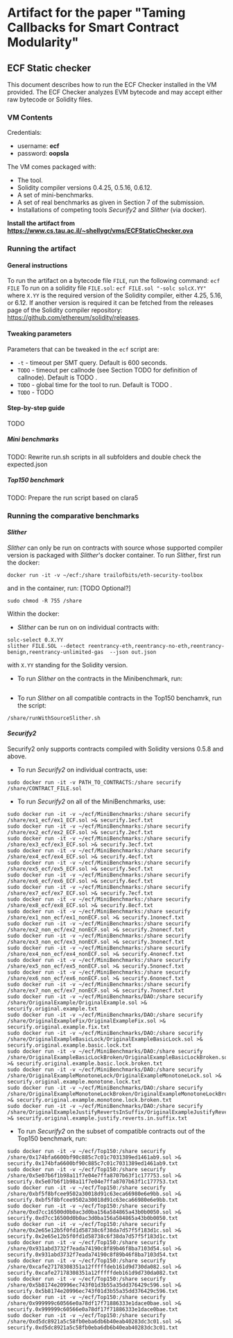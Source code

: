 ﻿# Artifact for the paper "Taming Callbacks for Smart Contract Modularity"

## ECF Static checker
This document describes how to run the ECF Checker installed in the VM provided.
The ECF Checker analyzes EVM bytecode and may accept either raw bytecode or Solidity files.

### VM Contents

Credentials:
- username: **ecf**
- password: **oopsla**


The VM comes packaged with:

- The tool. 
- Solidity compiler versions 0.4.25, 0.5.16, 0.6.12.
- A set of mini-benchmarks.
- A set of real benchmarks as given in Section 7 of the submission.
- Installations of competing tools _Securify2_ and _Slither_ (via docker).


**Install the artifact from https://www.cs.tau.ac.il/~shellygr/vms/ECFStaticChecker.ova**

### Running the artifact

#### General instructions
To run the artifact on a bytecode file `FILE`, run the following command:
```ecf FILE```
To run on a solidity file `FILE.sol`:
```ecf FILE.sol "-solc solcX.YY"```
where `X.YY` is the required version of the Solidity compiler, either 4.25, 5.16, or 6.12. 
If another version is required it can be fetched from the releases page of the Solidity compiler repository: https://github.com/ethereum/solidity/releases.

#### Tweaking parameters
Parameters that can be tweaked in the `ecf` script are:  
- `-t` - timeout per SMT query. Default is 600 seconds.
- `TODO` - timeout per callnode (see Section TODO for definition of callnode). Default is TODO .
- `TODO` - global time for the tool to run. Default is TODO .
- `TODO` - TODO


#### Step-by-step guide
TODO

##### Mini benchmarks
TODO: Rewrite run.sh scripts in all subfolders and double check the expected.json

##### Top150 benchmark
TODO: Prepare the run script based on clara5

### Running the comparative benchmarks

#### _Slither_
_Slither_ can only be run on contracts with source whose supported compiler version is packaged with _Slither_'s docker container.
To run _Slither_, first run the docker:  
```
docker run -it -v ~/ecf:/share trailofbits/eth-security-toolbox
```
and in the container, run:  [TODO Optional?]
```
sudo chmod -R 755 /share
```

Within the docker:
- _Slither_ can be run on on individual contracts with:
```
solc-select 0.X.YY
slither FILE.SOL --detect reentrancy-eth,reentrancy-no-eth,reentrancy-benign,reentrancy-unlimited-gas  --json out.json
```
with `X.YY` standing for the Solidity version.

- To run _Slither_ on the contracts in the Minibenchmark, run:
```
```

- To run _Slither_ on all compatible contracts in the Top150 benchamrk, run the script:
```
/share/runWithSourceSlither.sh
```



#### _Securify2_
Securify2 only supports contracts compiled with Solidity versions 0.5.8 and above.
- To run _Securify2_ on individual contracts, use:  
```
sudo docker run -it -v PATH_TO_CONTRACTS:/share securify /share/CONTRACT_FILE.sol
```

- To run _Securify2_ on all of the MiniBenchmarks, use:  
```
sudo docker run -it -v ~/ecf/MiniBenchmarks:/share securify /share/ex1_ecf/ex1_ECF.sol >& securify.1ecf.txt
sudo docker run -it -v ~/ecf/MiniBenchmarks:/share securify /share/ex2_ecf/ex2_ECF.sol >& securify.2ecf.txt
sudo docker run -it -v ~/ecf/MiniBenchmarks:/share securify /share/ex3_ecf/ex3_ECF.sol >& securify.3ecf.txt
sudo docker run -it -v ~/ecf/MiniBenchmarks:/share securify /share/ex4_ecf/ex4_ECF.sol >& securify.4ecf.txt
sudo docker run -it -v ~/ecf/MiniBenchmarks:/share securify /share/ex5_ecf/ex5_ECF.sol >& securify.5ecf.txt
sudo docker run -it -v ~/ecf/MiniBenchmarks:/share securify /share/ex6_ecf/ex6_ECF.sol >& securify.6ecf.txt
sudo docker run -it -v ~/ecf/MiniBenchmarks:/share securify /share/ex7_ecf/ex7_ECF.sol >& securify.7ecf.txt
sudo docker run -it -v ~/ecf/MiniBenchmarks:/share securify /share/ex8_ecf/ex8_ECF.sol >& securify.8ecf.txt
sudo docker run -it -v ~/ecf/MiniBenchmarks:/share securify /share/ex1_non_ecf/ex1_nonECF.sol >& securify.1nonecf.txt
sudo docker run -it -v ~/ecf/MiniBenchmarks:/share securify /share/ex2_non_ecf/ex2_nonECF.sol >& securify.2nonecf.txt
sudo docker run -it -v ~/ecf/MiniBenchmarks:/share securify /share/ex3_non_ecf/ex3_nonECF.sol >& securify.3nonecf.txt
sudo docker run -it -v ~/ecf/MiniBenchmarks:/share securify /share/ex4_non_ecf/ex4_nonECF.sol >& securify.4nonecf.txt
sudo docker run -it -v ~/ecf/MiniBenchmarks:/share securify /share/ex5_non_ecf/ex5_nonECF.sol >& securify.5nonecf.txt
sudo docker run -it -v ~/ecf/MiniBenchmarks:/share securify /share/ex6_non_ecf/ex6_nonECF.sol >& securify.6nonecf.txt
sudo docker run -it -v ~/ecf/MiniBenchmarks:/share securify /share/ex7_non_ecf/ex7_nonECF.sol >& securify.7nonecf.txt
sudo docker run -it -v ~/ecf/MiniBenchmarks/DAO:/share securify /share/OriginalExample/OriginalExample.sol >& securify.original.example.txt
sudo docker run -it -v ~/ecf/MiniBenchmarks/DAO:/share securify /share/OriginalExampleFix/OriginalExampleFix.sol >& securify.original.example.fix.txt
sudo docker run -it -v ~/ecf/MiniBenchmarks/DAO:/share securify /share/OriginalExampleBasicLock/OriginalExampleBasicLock.sol >& securify.original.example.basic.lock.txt
sudo docker run -it -v ~/ecf/MiniBenchmarks/DAO:/share securify /share/OriginalExampleBasicLockBroken/OriginalExampleBasicLockBroken.sol >& securify.original.example.basic.lock.broken.txt
sudo docker run -it -v ~/ecf/MiniBenchmarks/DAO:/share securify /share/OriginalExampleMonotoneLock/OriginalExampleMonotoneLock.sol >& securify.original.example.monotone.lock.txt
sudo docker run -it -v ~/ecf/MiniBenchmarks/DAO:/share securify /share/OriginalExampleMonotoneLockBroken/OriginalExampleMonotoneLockBroken.sol >& securify.original.example.monotone.lock.broken.txt
sudo docker run -it -v ~/ecf/MiniBenchmarks/DAO:/share securify /share/OriginalExampleJustifyRevertsInSuffix/OriginalExampleJustifyRevertsInSuffix.sol >& securify.original.example.justify.reverts.in.suffix.txt
```

- To run _Securify2_ on the subset of compatible contracts out of the Top150 benchmark, run:
```
sudo docker run -it -v ~/ecf/Top150:/share securify /share/0x174bfa6600bf90c885c7c01c7031389ed1461ab9.sol >& securify.0x174bfa6600bf90c885c7c01c7031389ed1461ab9.txt 
sudo docker run -it -v ~/ecf/Top150:/share securify /share/0x5e07b6f1b98a11f7e04e7ffa8707b63f1c177753.sol >& securify.0x5e07b6f1b98a11f7e04e7ffa8707b63f1c177753.txt 
sudo docker run -it -v ~/ecf/Top150:/share securify /share/0xbf5f8bfcee9502a30018d91c63eca66980e6e9bb.sol >& securify.0xbf5f8bfcee9502a30018d91c63eca66980e6e9bb.txt  
sudo docker run -it -v ~/ecf/Top150:/share securify /share/0xd7cc16500d0b0ac3d0ba156a584865a43b0b0050.sol >& securify.0xd7cc16500d0b0ac3d0ba156a584865a43b0b0050.txt
sudo docker run -it -v ~/ecf/Top150:/share securify /share/0x2e65e12b5f0fd1d58738c6f38da7d57f5f183d1c.sol >& securify.0x2e65e12b5f0fd1d58738c6f38da7d57f5f183d1c.txt  
sudo docker run -it -v ~/ecf/Top150:/share securify /share/0x931abd3732f7eada74190c8f89b46f8ba7103d54.sol >& securify.0x931abd3732f7eada74190c8f89b46f8ba7103d54.txt  
sudo docker run -it -v ~/ecf/Top150:/share securify /share/0xcafe27178308351a12fffffdeb161d9d730da082.sol >& securify.0xcafe27178308351a12fffffdeb161d9d730da082.txt
sudo docker run -it -v ~/ecf/Top150:/share securify /share/0x5b8174e20996ec743f01d3b55a35dd376429c596.sol >& securify.0x5b8174e20996ec743f01d3b55a35dd376429c596.txt  
sudo docker run -it -v ~/ecf/Top150:/share securify /share/0x999999c60566e0a78df17f71886333e1dace0bae.sol >& securify.0x999999c60566e0a78df17f71886333e1dace0bae.txt 
sudo docker run -it -v ~/ecf/Top150:/share securify /share/0xd5dc8921a5c58fb0eba6db6b40eab40283dc3c01.sol >& securify.0xd5dc8921a5c58fb0eba6db6b40eab40283dc3c01.txt
```